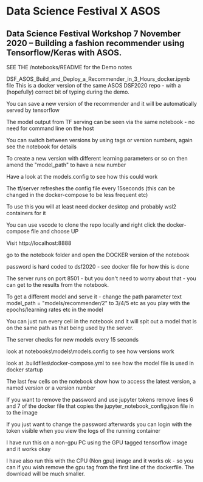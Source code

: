 # Data Science Festival X ASOS
## Data Science Festival Workshop 7 November 2020 – Building a fashion recommender using Tensorflow/Keras with ASOS.

SEE THE /notebooks/README for the Demo notes

DSF_ASOS_Build_and_Deploy_a_Recommender_in_3_Hours_docker.ipynb file 
This is a docker version of the same ASOS DSF2020 repo - with a (hopefully) correct bit of typing during the demo.

You can save a new version of the recommender and it will be automatically served by tensorflow

The model output from TF serving can be seen via the same notebook - no need for command line on the host

You can switch between versions by using tags or version numbers, again see the notebook for details

To create a new version with different learning parameters or so on then amend the "model_path" to have a new number

Have a look at the models.config to see how this could work

The tf/server refreshes the config file every 15seconds (this can be changed in the docker-compose to be less frequent etc)

To use this you will at least need docker desktop and probably wsl2 containers for it

You can use vscode to clone the repo locally and right click the docker-compose file and choose UP

Visit http://localhost:8888

go to the notebook folder and open the DOCKER version of the notebook

password is hard coded to dsf2020 - see docker file for how this is done

The server runs on port 8501 - but you don't need to worry about that - you can get to the results from the notebook.

To get a different model and serve it - change the path parameter text model_path = "models/recommender/2"  to 3/4/5 etc as you play with the epochs/learning rates etc in the model 

You can just run every cell in the notebook and it will spit out a model that is on the same path as that being used by the server.

The server checks for new models every 15 seconds

look at notebooks\models\models.config to see how versions work

look at .buildfiles\docker-compose.yml to see how the model file is used in docker startup 

The last few cells on the notebook show how to access the latest version, a named version or a version number

If you want to remove the password and use jupyter tokens remove lines 6 and 7 of the docker file that copies the jupyter_notebook_config.json file in to the image

If you just want to change the password afterwards you can login with the token visible when you view the logs of the running container

I have run this on a non-gpu PC using the GPU tagged tensorflow image and it works okay

I have also run this with the CPU (Non gpu) image and it works ok - so you can if you wish remove the gpu tag from the first line of the dockerfile.  The download will be much smaller.   